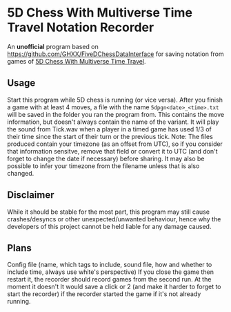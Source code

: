 # 5D Chess With Multiverse Time Travel Notation Recorder

An **unofficial** program based on https://github.com/GHXX/FiveDChessDataInterface for saving notation from games of [5D Chess With Multiverse Time Travel](https://store.steampowered.com/app/1349230/5D_Chess_With_Multiverse_Time_Travel/).

## Usage
Start this program while 5D chess is running (or vice versa). After you finish a game with at least 4 moves, a file with the name `5dpgn<date>_<time>.txt` will be saved in the folder you ran the program from. This contains the move information, but doesn't always contain the name of the variant.
It will play the sound from Tick.wav when a player in a timed game has used 1/3 of their time since the start of their turn or the previous tick.
Note: The files produced contain your timezone (as an offset from UTC), so if you consider that information sensitve, remove that field or convert it to UTC (and don't forget to change the date if necessary) before sharing. It may also be possible to infer your timezone from the filename unless that is also changed.

## Disclaimer
While it should be stable for the most part, this program may still cause crashes/desyncs or other unexpected/unwanted behaviour, hence why the developers of this project cannot be held liable for any damage caused.

## Plans
Config file (name, which tags to include, sound file, how and whether to include time, always use white's perspective)
If you close the game then restart it, the recorder should record games from the second run. At the moment it doesn't
It would save a click or 2 (and make it harder to forget to start the recorder) if the recorder started the game if it's not already running.